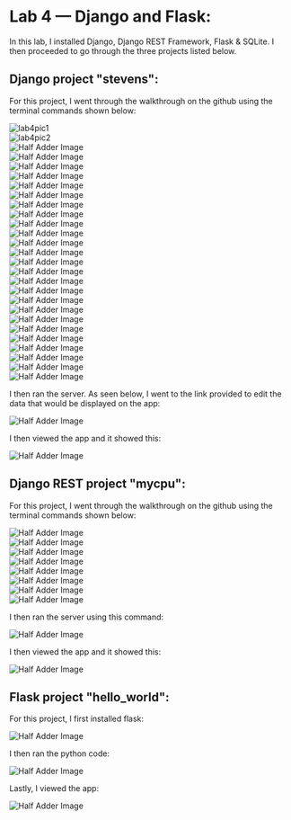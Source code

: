 # Lab 4 — Django and Flask:
In this lab, I installed Django, Django REST Framework, Flask & SQLite. I then proceeded to go through the three projects listed below.

## Django project "stevens":
For this project, I went through the walkthrough on the github using the terminal commands shown below:

![lab4pic1](https://github.com/josephs1/josephs1.github.io/blob/main/CPE%20322/Labs/Assets/lab4pic1.png) \
![lab4pic2](https://github.com/josephs1/josephs1.github.io/blob/main/CPE%20322/Labs/Assets/lab4pic2.png) \
![Half Adder Image](https://github.com/josephs1/josephs1.github.io/blob/main/CPE%20322/Labs/Assets/lab4pic3.png) \
![Half Adder Image](https://github.com/josephs1/josephs1.github.io/blob/main/CPE%20322/Labs/Assets/lab4pic4.png) \
![Half Adder Image](https://github.com/josephs1/josephs1.github.io/blob/main/CPE%20322/Labs/Assets/lab4pic5.png) \
![Half Adder Image](https://github.com/josephs1/josephs1.github.io/blob/main/CPE%20322/Labs/Assets/lab4pic6.png) \
![Half Adder Image](https://github.com/josephs1/josephs1.github.io/blob/main/CPE%20322/Labs/Assets/lab4pic7.png) \
![Half Adder Image](https://github.com/josephs1/josephs1.github.io/blob/main/CPE%20322/Labs/Assets/lab4pic8.png) \
![Half Adder Image](https://github.com/josephs1/josephs1.github.io/blob/main/CPE%20322/Labs/Assets/lab4pic9.png) \
![Half Adder Image](https://github.com/josephs1/josephs1.github.io/blob/main/CPE%20322/Labs/Assets/lab4pic10.png) \
![Half Adder Image](https://github.com/josephs1/josephs1.github.io/blob/main/CPE%20322/Labs/Assets/lab4pic11.png) \
![Half Adder Image](https://github.com/josephs1/josephs1.github.io/blob/main/CPE%20322/Labs/Assets/lab4pic12.png) \
![Half Adder Image](https://github.com/josephs1/josephs1.github.io/blob/main/CPE%20322/Labs/Assets/lab4pic13.png) \
![Half Adder Image](https://github.com/josephs1/josephs1.github.io/blob/main/CPE%20322/Labs/Assets/lab4pic14.png) \
![Half Adder Image](https://github.com/josephs1/josephs1.github.io/blob/main/CPE%20322/Labs/Assets/lab4pic15.png) \
![Half Adder Image](https://github.com/josephs1/josephs1.github.io/blob/main/CPE%20322/Labs/Assets/lab4pic16.png) \
![Half Adder Image](https://github.com/josephs1/josephs1.github.io/blob/main/CPE%20322/Labs/Assets/lab4pic17.png) \
![Half Adder Image](https://github.com/josephs1/josephs1.github.io/blob/main/CPE%20322/Labs/Assets/lab4pic18.png) \
![Half Adder Image](https://github.com/josephs1/josephs1.github.io/blob/main/CPE%20322/Labs/Assets/lab4pic19.png) \
![Half Adder Image](https://github.com/josephs1/josephs1.github.io/blob/main/CPE%20322/Labs/Assets/lab4pic20.png) \
![Half Adder Image](https://github.com/josephs1/josephs1.github.io/blob/main/CPE%20322/Labs/Assets/lab4pic21.png) \
![Half Adder Image](https://github.com/josephs1/josephs1.github.io/blob/main/CPE%20322/Labs/Assets/lab4pic22.png) \
![Half Adder Image](https://github.com/josephs1/josephs1.github.io/blob/main/CPE%20322/Labs/Assets/lab4pic23.png) \
![Half Adder Image](https://github.com/josephs1/josephs1.github.io/blob/main/CPE%20322/Labs/Assets/lab4pic24.png) \
![Half Adder Image](https://github.com/josephs1/josephs1.github.io/blob/main/CPE%20322/Labs/Assets/lab4pic25.png) \
![Half Adder Image](https://github.com/josephs1/josephs1.github.io/blob/main/CPE%20322/Labs/Assets/lab4pic26.png) \
![Half Adder Image](https://github.com/josephs1/josephs1.github.io/blob/main/CPE%20322/Labs/Assets/lab4pic27.png)

I then ran the server. As seen below, I went to the link provided to edit the data that would be displayed on the app:

![Half Adder Image](https://github.com/josephs1/josephs1.github.io/blob/main/CPE%20322/Labs/Assets/lab4pic28.png)

I then viewed the app and it showed this:

![Half Adder Image](https://github.com/josephs1/josephs1.github.io/blob/main/CPE%20322/Labs/Assets/lab4pic29.png)

## Django REST project "mycpu":
For this project, I went through the walkthrough on the github using the terminal commands shown below:

![Half Adder Image](https://github.com/josephs1/josephs1.github.io/blob/main/CPE%20322/Labs/Assets/lab4pic30.png) \
![Half Adder Image](https://github.com/josephs1/josephs1.github.io/blob/main/CPE%20322/Labs/Assets/lab4pic31.png) \
![Half Adder Image](https://github.com/josephs1/josephs1.github.io/blob/main/CPE%20322/Labs/Assets/lab4pic32.png) \
![Half Adder Image](https://github.com/josephs1/josephs1.github.io/blob/main/CPE%20322/Labs/Assets/lab4pic33.png) \
![Half Adder Image](https://github.com/josephs1/josephs1.github.io/blob/main/CPE%20322/Labs/Assets/lab4pic34.png) \
![Half Adder Image](https://github.com/josephs1/josephs1.github.io/blob/main/CPE%20322/Labs/Assets/lab4pic35.png) \
![Half Adder Image](https://github.com/josephs1/josephs1.github.io/blob/main/CPE%20322/Labs/Assets/lab4pic36.png) \
![Half Adder Image](https://github.com/josephs1/josephs1.github.io/blob/main/CPE%20322/Labs/Assets/lab4pic37.png)

I then ran the server using this command:

![Half Adder Image](https://github.com/josephs1/josephs1.github.io/blob/main/CPE%20322/Labs/Assets/lab4pic38.png)

I then viewed the app and it showed this:

![Half Adder Image](https://github.com/josephs1/josephs1.github.io/blob/main/CPE%20322/Labs/Assets/lab4pic39.png)

## Flask project "hello_world":
For this project, I first installed flask:

![Half Adder Image](https://github.com/josephs1/josephs1.github.io/blob/main/CPE%20322/Labs/Assets/lab4pic40.png)

I then ran the python code:

![Half Adder Image](https://github.com/josephs1/josephs1.github.io/blob/main/CPE%20322/Labs/Assets/lab4pic41.png)

Lastly, I viewed the app:

![Half Adder Image](https://github.com/josephs1/josephs1.github.io/blob/main/CPE%20322/Labs/Assets/lab4pic42.png)

